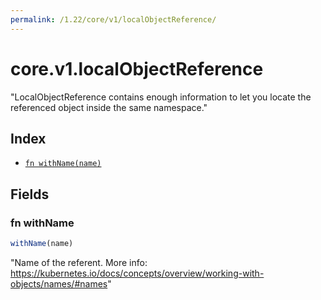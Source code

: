 ```yaml
---
permalink: /1.22/core/v1/localObjectReference/
---
```


# core.v1.localObjectReference

"LocalObjectReference contains enough information to let you locate the referenced object inside the same namespace."

## Index

* [`fn withName(name)`](#fn-withname)

## Fields

### fn withName

```ts
withName(name)
```

"Name of the referent. More info: https://kubernetes.io/docs/concepts/overview/working-with-objects/names/#names"